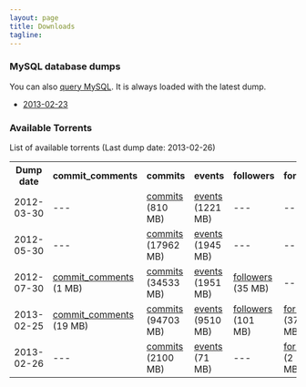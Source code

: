 ```yaml
---
layout: page
title: Downloads 
tagline: 
---
```


### MySQL database dumps 

You can also [query MySQL](/dblite). It is always loaded with the latest
dump.

* [2013-02-23](/downloads/mysql-2013-02-23.sql.gz)

### Available Torrents
List of available torrents (Last dump date: 2013-02-26)

<table>
<tr>
<th>Dump date</th>
<th>commit_comments </th>
<th>commits </th>
<th>events </th>
<th>followers </th>
<th>forks </th>
<th>issue_comments </th>
<th>issue_events </th>
<th>issues </th>
<th>org_members </th>
<th>pull_request_comments </th>
<th>pull_requests </th>
<th>repo_collaborators </th>
<th>repos </th>
<th>users </th>
<th>watchers </th>
</tr>
<tr>
<td>2012-03-30</td>
<td>
---
</td>
<td>
<a href="http://ghtorrent.org/downloads/commits-dump.2012-03-30.torrent">commits</a> (810 MB)
</td>
<td>
<a href="http://ghtorrent.org/downloads/events-dump.2012-03-30.torrent">events</a> (1221 MB)
</td>
<td>
---
</td>
<td>
---
</td>
<td>
---
</td>
<td>
---
</td>
<td>
---
</td>
<td>
---
</td>
<td>
---
</td>
<td>
---
</td>
<td>
---
</td>
<td>
---
</td>
<td>
---
</td>
<td>
---
</td>
</tr>
<tr>
<td>2012-05-30</td>
<td>
---
</td>
<td>
<a href="http://ghtorrent.org/downloads/commits-dump.2012-05-30.torrent">commits</a> (17962 MB)
</td>
<td>
<a href="http://ghtorrent.org/downloads/events-dump.2012-05-30.torrent">events</a> (1945 MB)
</td>
<td>
---
</td>
<td>
---
</td>
<td>
---
</td>
<td>
---
</td>
<td>
---
</td>
<td>
---
</td>
<td>
---
</td>
<td>
---
</td>
<td>
---
</td>
<td>
---
</td>
<td>
---
</td>
<td>
---
</td>
</tr>
<tr>
<td>2012-07-30</td>
<td>
<a href="http://ghtorrent.org/downloads/commit_comments-dump.2012-07-30.torrent">commit_comments</a> (1 MB)
</td>
<td>
<a href="http://ghtorrent.org/downloads/commits-dump.2012-07-30.torrent">commits</a> (34533 MB)
</td>
<td>
<a href="http://ghtorrent.org/downloads/events-dump.2012-07-30.torrent">events</a> (1951 MB)
</td>
<td>
<a href="http://ghtorrent.org/downloads/followers-dump.2012-07-30.torrent">followers</a> (35 MB)
</td>
<td>
---
</td>
<td>
---
</td>
<td>
---
</td>
<td>
---
</td>
<td>
---
</td>
<td>
---
</td>
<td>
---
</td>
<td>
---
</td>
<td>
<a href="http://ghtorrent.org/downloads/repos-dump.2012-07-30.torrent">repos</a> (18 MB)
</td>
<td>
<a href="http://ghtorrent.org/downloads/users-dump.2012-07-30.torrent">users</a> (29 MB)
</td>
<td>
---
</td>
</tr>
<tr>
<td>2013-02-25</td>
<td>
<a href="http://ghtorrent.org/downloads/commit_comments-dump.2013-02-25.torrent">commit_comments</a> (19 MB)
</td>
<td>
<a href="http://ghtorrent.org/downloads/commits-dump.2013-02-25.torrent">commits</a> (94703 MB)
</td>
<td>
<a href="http://ghtorrent.org/downloads/events-dump.2013-02-25.torrent">events</a> (9510 MB)
</td>
<td>
<a href="http://ghtorrent.org/downloads/followers-dump.2013-02-25.torrent">followers</a> (101 MB)
</td>
<td>
<a href="http://ghtorrent.org/downloads/forks-dump.2013-02-25.torrent">forks</a> (370 MB)
</td>
<td>
<a href="http://ghtorrent.org/downloads/issue_comments-dump.2013-02-25.torrent">issue_comments</a> (668 MB)
</td>
<td>
<a href="http://ghtorrent.org/downloads/issue_events-dump.2013-02-25.torrent">issue_events</a> (285 MB)
</td>
<td>
<a href="http://ghtorrent.org/downloads/issues-dump.2013-02-25.torrent">issues</a> (817 MB)
</td>
<td>
<a href="http://ghtorrent.org/downloads/org_members-dump.2013-02-25.torrent">org_members</a> (2 MB)
</td>
<td>
<a href="http://ghtorrent.org/downloads/pull_request_comments-dump.2013-02-25.torrent">pull_request_comments</a> (378 MB)
</td>
<td>
<a href="http://ghtorrent.org/downloads/pull_requests-dump.2013-02-25.torrent">pull_requests</a> (819 MB)
</td>
<td>
<a href="http://ghtorrent.org/downloads/repo_collaborators-dump.2013-02-25.torrent">repo_collaborators</a> (102 MB)
</td>
<td>
<a href="http://ghtorrent.org/downloads/repos-dump.2013-02-25.torrent">repos</a> (1033 MB)
</td>
<td>
<a href="http://ghtorrent.org/downloads/users-dump.2013-02-25.torrent">users</a> (81 MB)
</td>
<td>
<a href="http://ghtorrent.org/downloads/watchers-dump.2013-02-25.torrent">watchers</a> (624 MB)
</td>
</tr>
<tr>
<td>2013-02-26</td>
<td>
---
</td>
<td>
<a href="http://ghtorrent.org/downloads/commits-dump.2013-02-26.torrent">commits</a> (2100 MB)
</td>
<td>
<a href="http://ghtorrent.org/downloads/events-dump.2013-02-26.torrent">events</a> (71 MB)
</td>
<td>
---
</td>
<td>
<a href="http://ghtorrent.org/downloads/forks-dump.2013-02-26.torrent">forks</a> (2 MB)
</td>
<td>
<a href="http://ghtorrent.org/downloads/issue_comments-dump.2013-02-26.torrent">issue_comments</a> (4 MB)
</td>
<td>
---
</td>
<td>
<a href="http://ghtorrent.org/downloads/issues-dump.2013-02-26.torrent">issues</a> (5 MB)
</td>
<td>
---
</td>
<td>
<a href="http://ghtorrent.org/downloads/pull_request_comments-dump.2013-02-26.torrent">pull_request_comments</a> (5 MB)
</td>
<td>
<a href="http://ghtorrent.org/downloads/pull_requests-dump.2013-02-26.torrent">pull_requests</a> (5 MB)
</td>
<td>
---
</td>
<td>
<a href="http://ghtorrent.org/downloads/repos-dump.2013-02-26.torrent">repos</a> (12 MB)
</td>
<td>
---
</td>
<td>
<a href="http://ghtorrent.org/downloads/watchers-dump.2013-02-26.torrent">watchers</a> (1 MB)
</td>
</tr>
</table>

